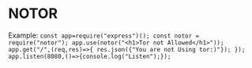 # NOTOR

Example:
`
const app=require("express")();
const notor = require("notor");
app.use(notor("<h1>Tor not Allowed</h1>"));
app.get("/",(req,res)=>{
res.json({"You are not Using tor:)"});
});
app.listen(8080,()=>{console.log("Listen");});
`